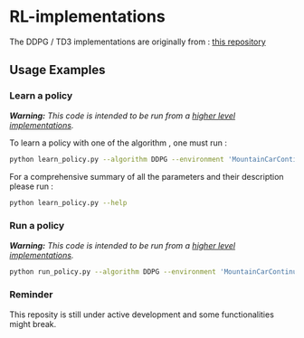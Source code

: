 # RL-implementations

The DDPG / TD3 implementations are originally from : [this repository](https://github.com/sfujim/TD3)

## Usage Examples

### Learn a policy

_**Warning:**  This code is intended to be run from a [higher level implementations]([https://github.com/schott97l/RL_analysis](https://github.com/schott97l/RL_analysis))._

To learn a policy with one of the algorithm , one must run :

```sh
python learn_policy.py --algorithm DDPG --environment 'MountainCarContinuous-v0'
```
For a comprehensive summary of all the parameters and their description please run :
```sh
python learn_policy.py --help
```

### Run a policy

_**Warning:**  This code is intended to be run from a [higher level implementations]([https://github.com/schott97l/RL_analysis](https://github.com/schott97l/RL_analysis))._

```sh
python run_policy.py --algorithm DDPG --environment 'MountainCarContinuous-v0'
```

### Reminder
This reposity is still under active development and some functionalities might break.
